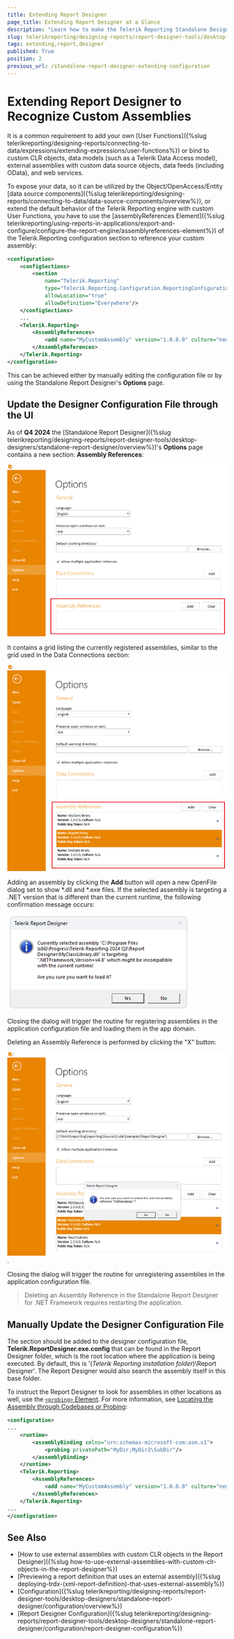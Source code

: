 ```yaml
---
title: Extending Report Designer
page_title: Extending Report Designer at a Glance
description: "Learn how to make the Telerik Reporting Standalone Designer recognize custom CLR public methods and properties to be used as User functions and ObjectDataSources."
slug: telerikreporting/designing-reports/report-designer-tools/desktop-designers/standalone-report-designer/configuration/extending-report-designer
tags: extending,report,designer
published: True
position: 2
previous_url: /standalone-report-designer-extending-configuration
---
```


# Extending Report Designer to Recognize Custom Assemblies

It is a common requirement to add your own [User Functions]({%slug telerikreporting/designing-reports/connecting-to-data/expressions/extending-expressions/user-functions%}) or bind to custom CLR objects, data models (such as a Telerik Data Access model), external assemblies with custom data source objects, data feeds (including OData), and web services.

To expose your data, so it can be utilized by the Object/OpenAccess/Entity [data source components]({%slug telerikreporting/designing-reports/connecting-to-data/data-source-components/overview%}), or extend the default behavior of the Telerik Reporting engine with custom User Functions, you have to use the [assemblyReferences Element]({%slug telerikreporting/using-reports-in-applications/export-and-configure/configure-the-report-engine/assemblyreferences-element%}) of the Telerik.Reporting configuration section to reference your custom assembly:

````XML
<configuration>
	<configSections>
		<section
			name="Telerik.Reporting"
			type="Telerik.Reporting.Configuration.ReportingConfigurationSection, Telerik.Reporting"
			allowLocation="true"
			allowDefinition="Everywhere"/>
	</configSections>
	...
	<Telerik.Reporting>
		<AssemblyReferences>
			<add name="MyCustomAssembly" version="1.0.0.0" culture="neutral" publicKeyToken ="null" />
		</AssemblyReferences>
	</Telerik.Reporting>
</configuration>
````

This can be achieved either by manually editing the configuration file or by using the Standalone Report Designer's **Options** page.

## Update the Designer Configuration File through the UI

As of **Q4 2024** the [Standalone Report Designer]({%slug telerikreporting/designing-reports/report-designer-tools/desktop-designers/standalone-report-designer/overview%})'s **Options** page contains a new section: **Assembly References**:

![Assembly Reference in the Standalone Report Designer's Options](images/srd-assembly-reference-ui.png)  

It contains a grid listing the currently registered assemblies, similar to the grid used in the Data Connections section: 

![Registered Assembly Reference in the Standalone Report Designer's Options](images/srd-registered-assemblies-ui.png)  

Adding an assembly by clicking the **Add** button will open a new OpenFile dialog set to show *.dll and *.exe files. If the selected assembly is targeting a .NET version that is different than the current runtime, the following confirmation message occurs:

![Assembly Reference in the Standalone Report Designer's Options](images/srd-assembly-reference-warning-ui.png)   

Closing the dialog will trigger the routine for registering assemblies in the application configuration file and loading them in the app domain.

Deleting an Assembly Reference is performed by clicking the "X" button:

![Delete an Assembly Reference in the Standalone Report Designer's Options](images/srd-delete-assembly-reference-ui.png).   

Closing the dialog will trigger the routine for unregistering assemblies in the application configuration file.

> Deleting an Assembly Reference in the Standalone Report Designer for .NET Framework requires restarting the application.

## Manually Update the Designer Configuration File 

The section should be added to the designer configuration file, __Telerik.ReportDesigner.exe.config__ that can be found in the Report Designer folder, which is the root location where the application is being executed. By default, this is '(*Telerik Reporting installation folder*)\Report Designer'. The Report Designer would also search the assembly itself in this base folder.

To instruct the Report Designer to look for assemblies in other locations as well, use the [`<probing>` Element](https://learn.microsoft.com/en-us/previous-versions/dotnet/netframework-2.0/823z9h8w(v=vs.80)). For more information, see [Locating the Assembly through Codebases or Probing](https://learn.microsoft.com/en-us/previous-versions/dotnet/netframework-4.0/15hyw9x3(v=vs.100)):

````XML
<configuration>
...
	<runtime>
		<assemblyBinding xmlns="urn:schemas-microsoft-com:asm.v1">
			<probing privatePath="MyDir;MyDir2\SubDir"/>
		</assemblyBinding>
	</runtime>
	<Telerik.Reporting>
		<AssemblyReferences>
			<add name="MyCustomAssembly" version="1.0.0.0" culture="neutral" publicKeyToken ="null" />
		</AssemblyReferences>
	</Telerik.Reporting>
...
</configuration>
````

## See Also

* [How to use external assemblies with custom CLR objects in the Report Designer]({%slug how-to-use-external-assemblies-with-custom-clr-objects-in-the-report-designer%})
* [Previewing a report definition that uses an external assembly]({%slug deploying-trdx-(xml-report-definition)-that-uses-external-assembly%})
* [Configuration]({%slug telerikreporting/designing-reports/report-designer-tools/desktop-designers/standalone-report-designer/configuration/overview%})
* [Report Designer Configuration]({%slug telerikreporting/designing-reports/report-designer-tools/desktop-designers/standalone-report-designer/configuration/report-designer-configuration%})
